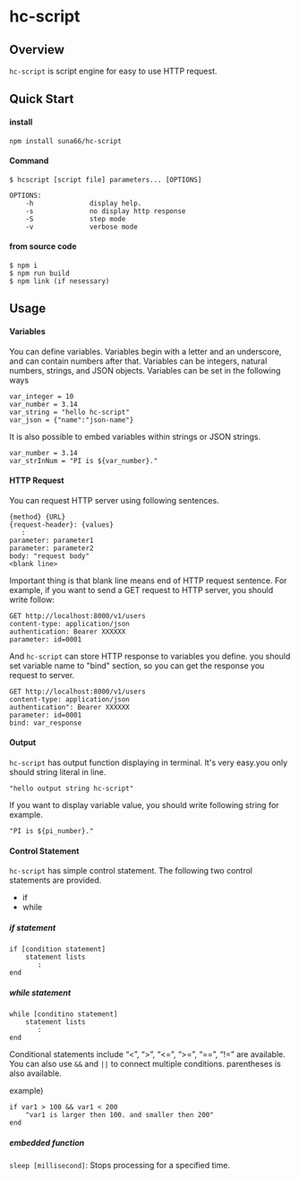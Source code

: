 # hc-script

## Overview

`hc-script` is script engine for easy to use HTTP request.

## Quick Start

#### install

```
npm install suna66/hc-script
```

#### Command

```
$ hcscript [script file] parameters... [OPTIONS]

OPTIONS:
    -h              display help.
    -s              no display http response
    -S              step mode
    -v              verbose mode
```

#### from source code

```
$ npm i
$ npm run build
$ npm link (if nesessary)
```

## Usage

#### Variables

You can define variables.
Variables begin with a letter and an underscore, and can contain numbers after that.
Variables can be integers, natural numbers, strings, and JSON objects.
Variables can be set in the following ways

```
var_integer = 10
var_number = 3.14
var_string = "hello hc-script"
var_json = {"name":"json-name"}
```

It is also possible to embed variables within strings or JSON strings.

```
var_number = 3.14
var_strInNum = "PI is ${var_number}."
```

#### HTTP Request

You can request HTTP server using following sentences.

```
{method} {URL}
{request-header}: {values}
   :
parameter: parameter1
parameter: parameter2
body: "request body"
<blank line>
```

Important thing is that blank line means end of HTTP request sentence.
For example, if you want to send a GET request to HTTP server, you should write follow:

```
GET http://localhost:8000/v1/users
content-type: application/json
authentication: Bearer XXXXXX
parameter: id=0001
```

And `hc-script` can store HTTP response to variables you define.
you should set variable name to "bind" section, so you can get the response you request to server.

```
GET http://localhost:8000/v1/users
content-type: application/json
authentication": Bearer XXXXXX
parameter: id=0001
bind: var_response
```

#### Output

`hc-script` has output function displaying in terminal.
It's very easy.you only should string literal in line.

```
"hello output string hc-script"
```

If you want to display variable value, you should write following string for example.

```
"PI is ${pi_number}."
```

#### Control Statement

`hc-script` has simple control statement. The following two control statements are provided.

- if
- while

##### if statement

```
if [condition statement]
    statement lists
       :
end
```

##### while statement

```
while [conditino statement]
    statement lists
       :
end
```

Conditional statements include “<”, “>”, “<=”, “>=”, “==”, “!=” are available.
You can also use `&&` and `||` to connect multiple conditions. parentheses is also available.

example)

```
if var1 > 100 && var1 < 200
    "var1 is larger then 100. and smaller then 200"
end
```

##### embedded function

`sleep [millisecond]`: Stops processing for a specified time.
